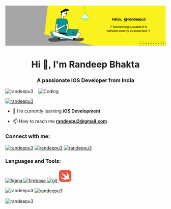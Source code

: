![logo](https://github.com/randeepu3/randeepu3/blob/main/Github%20Banner.png)
<h1 align="center">Hi 👋, I'm Randeep Bhakta</h1>
<h3 align="center">A passionate iOS Developer from India</h3>

<img align="right" alt="Coding" width=400 src=“https://camo.githubusercontent.com/422c8c98b9583219958a791ade62fd107b6f208f8814f940687d40c75cc98e2b/68747470733a2f2f63646e2e6472696262626c652e636f6d2f75736572732f3932363533372f73637265656e73686f74732f343530323932342f6d656469612f37396532366162623366623835623432663237323263663232646130393564632e676966”>

<p align="left"> <img src="https://komarev.com/ghpvc/?username=randeepu3&label=Profile%20views&color=0e75b6&style=flat" alt="randeepu3" /> </p>

<p align="left"> <a href="https://twitter.com/randeepu3" target="blank"><img src="https://img.shields.io/twitter/follow/randeepu3?logo=twitter&style=for-the-badge" alt="randeepu3" /></a> </p>

- 🌱 I’m currently learning **iOS Development**

- 📫 How to reach me **randeepu3@gmail.com**

<h3 align="left">Connect with me:</h3>
<p align="left">
<a href="https://twitter.com/randeepu3" target="blank"><img align="center" src="https://raw.githubusercontent.com/rahuldkjain/github-profile-readme-generator/master/src/images/icons/Social/twitter.svg" alt="randeepu3" height="30" width="40" /></a>
<a href="https://linkedin.com/in/randeepu3" target="blank"><img align="center" src="https://raw.githubusercontent.com/rahuldkjain/github-profile-readme-generator/master/src/images/icons/Social/linked-in-alt.svg" alt="randeepu3" height="30" width="40" /></a>
<a href="https://www.leetcode.com/randeepu3" target="blank"><img align="center" src="https://raw.githubusercontent.com/rahuldkjain/github-profile-readme-generator/master/src/images/icons/Social/leet-code.svg" alt="randeepu3" height="30" width="40" /></a>
</p>

<h3 align="left">Languages and Tools:</h3>
<p align="left"> <a href="https://www.figma.com/" target="_blank" rel="noreferrer"> <img src="https://www.vectorlogo.zone/logos/figma/figma-icon.svg" alt="figma" width="40" height="40"/> </a> <a href="https://firebase.google.com/" target="_blank" rel="noreferrer"> <img src="https://www.vectorlogo.zone/logos/firebase/firebase-icon.svg" alt="firebase" width="40" height="40"/> </a> <a href="https://git-scm.com/" target="_blank" rel="noreferrer"> <img src="https://www.vectorlogo.zone/logos/git-scm/git-scm-icon.svg" alt="git" width="40" height="40"/> </a> <a href="https://developer.apple.com/swift/" target="_blank" rel="noreferrer"> <img src="https://raw.githubusercontent.com/devicons/devicon/master/icons/swift/swift-original.svg" alt="swift" width="40" height="40"/> </a> </p>

<p><img align="left" src="https://github-readme-stats.vercel.app/api/top-langs?username=randeepu3&show_icons=true&locale=en&layout=compact" alt="randeepu3" /></p>

<p>&nbsp;<img align="center" src="https://github-readme-stats.vercel.app/api?username=randeepu3&show_icons=true&locale=en" alt="randeepu3" /></p>

<p><img align="center" src="https://github-readme-streak-stats.herokuapp.com/?user=randeepu3&" alt="randeepu3" /></p>

